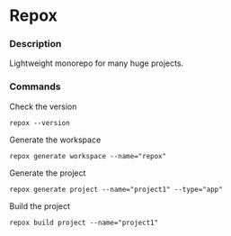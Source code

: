 # Repox

### Description

Lightweight monorepo for many huge projects.

### Commands

Check the version

```
repox --version
```

Generate the workspace

```
repox generate workspace --name="repox"
```

Generate the project

```
repox generate project --name="project1" --type="app"
```

Build the project

```
repox build project --name="project1"
```
